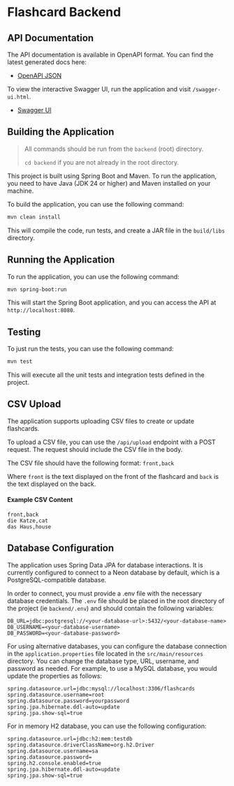 # Flashcard Backend

## API Documentation
The API documentation is available in OpenAPI format. You can find the latest generated docs here:

- [OpenAPI JSON](target/openapi/openapi.json)

To view the interactive Swagger UI, run the application and visit `/swagger-ui.html`.

- [Swagger UI](http://localhost:8080/swagger-ui.html)

## Building the Application
> All commands should be run from the `backend` (root) directory.
> 
> `cd backend` if you are not already in the root directory.

This project is built using Spring Boot and Maven. To run the application, you need to have Java (JDK 24 or higher) and Maven installed on your machine.

To build the application, you can use the following command:
```bash
mvn clean install
```
This will compile the code, run tests, and create a JAR file in the `build/libs` directory.

## Running the Application

To run the application, you can use the following command:
```bash
mvn spring-boot:run
```
This will start the Spring Boot application, and you can access the API at `http://localhost:8080`.


## Testing
To just run the tests, you can use the following command:
```bash
mvn test
```
This will execute all the unit tests and integration tests defined in the project.


## CSV Upload
The application supports uploading CSV files to create or update flashcards. 

To upload a CSV file, you can use the `/api/upload` endpoint with a POST request. The request should include the CSV file in the body.

The CSV file should have the following format: `front,back`

Where `front` is the text displayed on the front of the flashcard and `back` is the text displayed on the back.

#### Example CSV Content
``` csv
front,back
die Katze,cat
das Haus,house
```


## Database Configuration
The application uses Spring Data JPA for database interactions. It is currently configured to connect to a Neon database by default, which is a PostgreSQL-compatible database.

In order to connect, you must provide a .env file with the necessary database credentials. The `.env` file should be placed in the root directory of the project (ie `backend/.env`) and should contain the following variables:

```dotenv
DB_URL=jdbc:postgresql://<your-database-url>:5432/<your-database-name>
DB_USERNAME=<your-database-username>
DB_PASSWORD=<your-database-password>
```

For using alternative databases, you can configure the database connection in the `application.properties` file located in the `src/main/resources` directory.
You can change the database type, URL, username, and password as needed. For example, to use a MySQL database, you would update the properties as follows:
```properties
spring.datasource.url=jdbc:mysql://localhost:3306/flashcards
spring.datasource.username=root
spring.datasource.password=yourpassword
spring.jpa.hibernate.ddl-auto=update
spring.jpa.show-sql=true
```
For in memory H2 database, you can use the following configuration:
```properties
spring.datasource.url=jdbc:h2:mem:testdb
spring.datasource.driverClassName=org.h2.Driver
spring.datasource.username=sa
spring.datasource.password=
spring.h2.console.enabled=true
spring.jpa.hibernate.ddl-auto=update
spring.jpa.show-sql=true
```